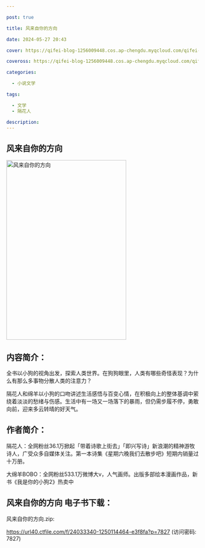 ```yaml
---

post: true

title: 风来自你的方向

date: 2024-05-27 20:43

cover: https://qifei-blog-1256009448.cos.ap-chengdu.myqcloud.com/qifei-blog/661b27c268eb9357134bcbe7.jpg

coveross: https://qifei-blog-1256009448.cos.ap-chengdu.myqcloud.com/qifei-blog/661b27c268eb9357134bcbe7.jpg

categories:

  - 小说文学

tags:

  - 文学
  - 隔花人

description:
---
```


## 风来自你的方向
<img alt="风来自你的方向 " class="aligncenter loading" data-was-processed="true" decoding="async" fetchpriority="high" height="471" src="https://qifei-blog-1256009448.cos.ap-chengdu.myqcloud.com/qifei-blog/661b27c268eb9357134bcbe7.jpg" style="cursor: zoom-in;" width="314"/>

## 内容简介：

全书以小狗的视角出发，探索人类世界。在狗狗眼里，人类有哪些奇怪表现？为什么有那么多事物分散人类的注意力？

隔花人和绵羊以小狗的口吻讲述生活感悟与百变心情，在积极向上的整体基调中萦绕着淡淡的愁绪与伤感。生活中有一场又一场落下的暴雨，但仍需步履不停，勇敢向前，迎来多云转晴的好天气。

## 作者简介：

隔花人：全网粉丝36.1万掀起「带着诗歌上街去」「即兴写诗」新浪潮的精神游牧诗人，广受众多自媒体关注。第一本诗集《星期六晚我们去散步吧》短期内销量过十万册。

大绵羊BOBO：全网粉丝533.1万微博大v，人气画师。出版多部绘本漫画作品，新书《我是你的小狗2》热卖中

## 风来自你的方向 电子书下载：
风来自你的方向.zip: 

https://url40.ctfile.com/f/24033340-1250114464-e3f8fa?p=7827 (访问密码: 7827)
